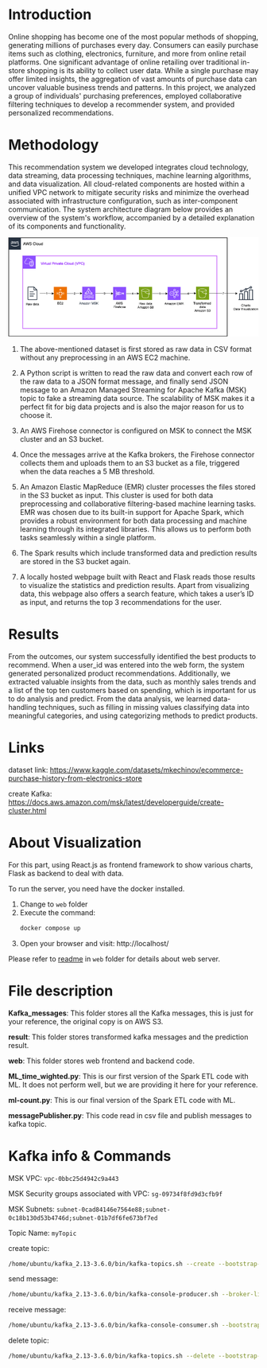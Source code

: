 # Introduction
Online shopping has become one of the most popular methods of shopping, generating millions
of purchases every day. Consumers can easily purchase items such as clothing, electronics,
furniture, and more from online retail platforms. One significant advantage of online retailing
over traditional in-store shopping is its ability to collect user data. While a single purchase may
offer limited insights, the aggregation of vast amounts of purchase data can uncover valuable
business trends and patterns. In this project, we analyzed a group of individuals' purchasing
preferences, employed collaborative filtering techniques to develop a recommender system, and
provided personalized recommendations.

# Methodology

This recommendation system we developed integrates cloud technology, data
streaming, data processing techniques, machine learning algorithms, and data visualization. All
cloud-related components are hosted within a unified VPC network to mitigate security risks and
minimize the overhead associated with infrastructure configuration, such as inter-component
communication. The system architecture diagram below provides an overview of the system's
workflow, accompanied by a detailed explanation of its components and functionality.


![Alt text](/structure.png?raw=true "Optional Title")

1. The above-mentioned dataset is first stored as raw data in CSV format without any
preprocessing in an AWS EC2 machine.

2. A Python script is written to read the raw data and convert each row of the raw data to a
JSON format message, and finally send JSON message to an Amazon Managed
Streaming for Apache Kafka (MSK) topic to fake a streaming data source. The scalability
of MSK makes it a perfect fit for big data projects and is also the major reason for us to
choose it.

3. An AWS Firehose connector is configured on MSK to connect the MSK cluster and an
S3 bucket.

4. Once the messages arrive at the Kafka brokers, the Firehose connector collects them
and uploads them to an S3 bucket as a file, triggered when the data reaches a 5 MB
threshold.

5. An Amazon Elastic MapReduce (EMR) cluster processes the files stored in the S3
bucket as input. This cluster is used for both data preprocessing and collaborative
filtering-based machine learning tasks. EMR was chosen due to its built-in support for
Apache Spark, which provides a robust environment for both data processing and
machine learning through its integrated libraries. This allows us to perform both tasks
seamlessly within a single platform.

6. The Spark results which include transformed data and prediction results are stored in the
S3 bucket again.

7. A locally hosted webpage built with React and Flask reads those results to visualize the
statistics and prediction results. Apart from visualizing data, this webpage also offers a
search feature, which takes a user’s ID as input, and returns the top 3 recommendations
for the user.

# Results

From the outcomes, our system successfully identified the best products to recommend. When
a user_id was entered into the web form, the system generated personalized product
recommendations. Additionally, we extracted valuable insights from the data, such as monthly
sales trends and a list of the top ten customers based on spending, which is important for us to
do analysis and predict. From the data analysis, we learned data-handling techniques, such as
filling in missing values classifying data into meaningful categories, and using categorizing
methods to predict products. 

# Links

dataset link: https://www.kaggle.com/datasets/mkechinov/ecommerce-purchase-history-from-electronics-store

create Kafka: https://docs.aws.amazon.com/msk/latest/developerguide/create-cluster.html

# About Visualization
For this part, using React.js as frontend framework to show various charts, Flask as backend to deal with data.

To run the server, you need have the docker installed.

1. Change to `web` folder
2. Execute the command:
    ```bash
    docker compose up
    ```
3. Open your browser and visit: http://localhost/

Please refer to [readme](web/README.md) in `web` folder for details about web server.

# File description
**Kafka_messages**: This folder stores all the Kafka messages, this is just for your reference, the original copy is on AWS S3.

**result**: This folder stores transformed kafka messages and the prediction result.

**web**: This folder stores web frontend and backend code.

**ML_time_wighted.py**: This is our first version of the Spark ETL code with ML. It does not perform well, but we are providing it here for your reference.

**ml-count.py**: This is our final version of the Spark ETL code with ML. 

**messagePublisher.py**: This code read in csv file and publish messages to kafka topic.


# Kafka info & Commands

MSK VPC: `vpc-0bbc25d4942c9a443`

MSK Security groups associated with VPC: `sg-09734f8fd9d3cfb9f`

MSK Subnets: `subnet-0cad84146e7564e88;subnet-0c18b130d53b4746d;subnet-01b7df6fe673bf7ed`

Topic Name: `myTopic`

create topic:
```bash
/home/ubuntu/kafka_2.13-3.6.0/bin/kafka-topics.sh --create --bootstrap-server boot-kic5gwhr.c2.kafka-serverless.us-east-1.amazonaws.com:9098 --command-config /home/ubuntu/kafka_2.13-3.6.0/bin/client.properties --replication-factor 3 --partitions 1 --topic mytopic
```
send message:
```bash
/home/ubuntu/kafka_2.13-3.6.0/bin/kafka-console-producer.sh --broker-list boot-kic5gwhr.c2.kafka-serverless.us-east-1.amazonaws.com:9098 --producer.config /home/ubuntu/kafka_2.13-3.6.0/bin/client.properties --topic myTopic
```
receive message:
```bash
/home/ubuntu/kafka_2.13-3.6.0/bin/kafka-console-consumer.sh --bootstrap-server boot-kic5gwhr.c2.kafka-serverless.us-east-1.amazonaws.com:9098 --consumer.config /home/ubuntu/kafka_2.13-3.6.0/bin/client.properties --topic mytopic
```
delete topic:
```bash
/home/ubuntu/kafka_2.13-3.6.0/bin/kafka-topics.sh --delete --bootstrap-server boot-kic5gwhr.c2.kafka-serverless.us-east-1.amazonaws.com:9098 --topic mytopic
```

